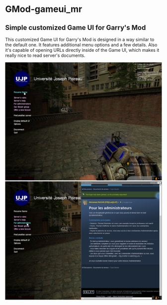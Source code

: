 # GMod-gameui_mr
## Simple customized Game UI for Garry's Mod

This customized Game UI for Garry's Mod is designed in a way similar to the default one.
It features additional menu options and a few details.
Also it's capable of opening URLs directly inside of the Game UI, which makes it really nice to read server's documents.

![Preview 1](https://github.com/EstevanTH/GMod-gameui_mr/blob/master/preview.png?raw=true)
![Preview 2](https://github.com/EstevanTH/GMod-gameui_mr/blob/master/preview2.png?raw=true)
